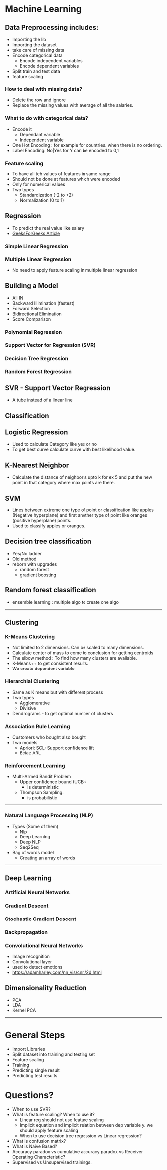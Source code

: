 # Machine Learning
## Data Preprocessing includes:
  -   Importing the lib
  -   Importing the dataset
  -   take care of missing data
  -   Encode categorical data
      -   Encode independent variables
      -   Encode dependent variables
  -   Split train and test data
  -   feature scaling
### How to deal with missing data?
- Delete the row and ignore
- Replace the missing values with average of all the salaries.
### What to do with categorical data?
- Encode it
  - Dependant variable
  - Independent variable
- One Hot Encoding : for example for countries. when there is no ordering.
- Label Encoding: No|Yes for Y can be encoded to 0,1
### Feature scaling
- To have all teh values of features in same range
- Should not be done at features which were encoded
- Only for numerical values
- Two types
  - Standardization (-2 to +2)
  - Normalization (0 to 1)
## Regression
 - To predict the real value like salary
 - [GeeksForGeeks Article](https://www.geeksforgeeks.org/types-of-regression-techniques/)
### Simple Linear Regression
### Multiple Linear Regression
- No need to apply feature scaling in multiple linear regression
## Building a Model
- All IN
- Backward Illimination (fastest)
- Forward Selection
- Bidirectional Elimination
- Score Comparison
### Polynomial Regression
### Support Vector for Regression (SVR)
### Decision Tree Regression
### Random Forest Regression

## SVR - Support Vector Regression
- A tube instead of a linear line

## Classification

## Logistic Regression
- Used to calculate Category like yes or no
- To get best curve calculate curve with best likelihood value.

## K-Nearest Neighbor
- Calculate the distance of neighbor's upto k for ex 5 and put the new point in that category where max points are there.

## SVM
- Lines between extreme one type of point or classification like apples (Negative hyperplane) and first another type of point like oranges (positive hyperplane) points.
- Used to classify apples or oranges.

## Decision tree classification
- Yes/No ladder
- Old method
- reborn with upgrades
  - random forest
  - gradient boosting

## Random forest classification
- ensemble learning : multiple algo to create one algo

<hr/>

## Clustering

### K-Means Clustering
- Not limited to 2 dimensions. Can be scaled to many dimensions.
- Calculate center of mass to come to conclusion for getting centroids
- The elbow method : To find how many clusters are available.
- K-Means++ to get consistent results.
- We create dependent variable

### Hierarchial Clustering
- Same as K means but with different process
- Two types
  - Agglomerative
  - Divisive
- Dendrograms - to get optimal number of clusters

### Association Rule Learning
- Customers who bought also bought
- Two models
  - Apriori: SCL: Support confidence lift
  - Eclat: ARL

### Reinforcement Learning
- Multi-Armed Bandit Problem
  - Upper confidence bound (UCB):
    - Is deterministic
  - Thompson Sampling:
    - is probabilistic

<hr/>

### Natural Language Processing (NLP)
- Types (Some of them)
  - Nlp
  - Deep Learning
  - Deep NLP
  - Seq2Seq
- Bag of words model
  - Creating an array of words

<hr/>

## Deep Learning

### Artificial Neural Networks

### Gradient Descent
### Stochastic Gradient Descent
### Backpropagation

### Convolutional Neural Networks
- Image recognition
- Convolutional layer
- used to detect emotions
- https://adamharley.com/nn_vis/cnn/2d.html

## Dimensionality Reduction
- PCA
- LDA
- Kernel PCA


<hr/>

# General Steps
- Import Libraries
- Split dataset into training and testing set
- Feature scaling
- Training
- Predicting single result
- Predicting test results


# Questions?
- When to use SVR?
- What is feature scaling? When to use it?
  - Linear reg should not use feature scaling
  - Implicit equation and implicit relation between dep variable y. we should apply feature scaling
  - When to use decision tree regression vs Linear regression?
- What is confusion matrix?
- What is Naive Based?
- Accuracy paradox vs cumulative accuracy paradox vs Receiver Operating Characteristic?
- Supervised vs Unsupervised trainings.
